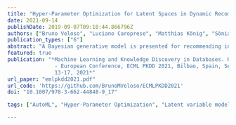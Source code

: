 ```yaml
---
title: "Hyper-Parameter Optimization for Latent Spaces in Dynamic Recommender Systems"
date: 2021-09-14
publishDate: 2019-09-07T09:18:44.866796Z
authors: ["Bruno Veloso", "Luciano Caroprese", "Matthias König", "Sònia Teixeira", "Giuseppe Manco", "Holger H. Hoos", "João Gama"]
publication_types: ["6"]
abstract: "A Bayesian generative model is presented for recommending interesting items and trustworthy users to the targeted users in social rating networks with asymmetric and directed trust relationships. The proposed model is the first unified approach to the combination of the two recommendation tasks. Within the devised model, each user is associated with two latent-factor vectors, i.e., her susceptibility and expertise. Items are also associated with corresponding latent-factor vector representations. The probabilistic factorization of the rating data and trust relationships is exploited to infer user susceptibility and expertise. Statistical social-network modeling is instead used to constrain the trust relationships from a user to another to be governed by their respective susceptibility and expertise. The inherently ambiguous meaning of unobserved trust relationships between users is suitably disambiguated. An intensive comparative experimentation on real-world social rating networks with trust relationships demonstrates the superior predictive performance of the presented model in terms of RMSE and AUC."
featured: true
publication: "*Machine Learning and Knowledge Discovery in Databases. Research Track
               - European Conference, ECML PKDD 2021, Bilbao, Spain, September
               13-17, 2021*"
url_paper: "emlpkdd2021.pdf"
url_code: 'https://github.com/BrunoMVeloso/ECMLPKDD2021'
doi: "10.1007/978-3-662-44848-9_17"

tags: ["AutoML", "Hyper-Parameter Optimization", "Latent variable modeling", Recommender Systems", "Embedding", "Matrix Factorization"]

---
```


